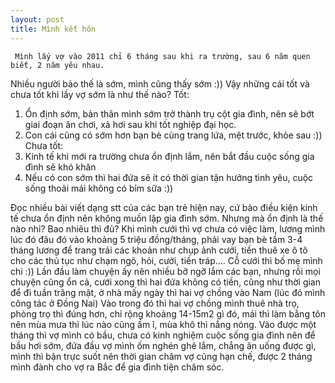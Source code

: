 ```yaml
---
layout: post
title: Mình kết hôn
---
```


     Mình lấy vợ vào 2011 chỉ 6 tháng sau khi ra trường, sau 6 năm quen biết, 2 năm yêu nhau.
Nhiều người bảo thế là sớm, mình cũng thấy sớm :)) Vậy những cái tốt và chưa tốt khi lấy vợ
sớm là như thế nào?
Tốt: 
1. Ổn định sớm, bản thân mình sớm trở thành trụ cột gia đình, nên sẽ bớt giai đoạn ăn chơi,
xả hơi sau khi tốt nghiệp đại học.
2. Con cái cũng có sớm hơn bạn bè cùng trang lứa, mệt trước, khỏe sau :))
Chưa tốt:
1. Kinh tế khi mới ra trường chưa ổn định lắm, nên bắt đầu cuộc sống gia đình sẽ khó khăn
2. Nếu có con sớm thì hai đứa sẽ ít có thời gian tận hưởng tình yêu, cuộc sống thoải mái
không có bỉm sữa :))

Đọc nhiều bài viết dạng stt của các bạn trẻ hiện nay, cứ bảo điều kiện kinh tế chưa ổn định
nên không muốn lập gia đình sớm. Nhưng mà ổn định là thế nào nhỉ? Bao nhiêu thì đủ? Khi mình
cưới thì vợ chưa có việc làm, lương mình lúc đó đâu đó vào khoảng 5 triệu đồng/tháng, phải vay
bạn bè tầm 3-4 tháng lương để trang trải các khoản như chụp ảnh cưới, tiền thuê xe ô tô cho các
thủ tục như chạm ngõ, hỏi, cưới, tiền tráp.... Cỗ cưới thì bố mẹ mình chi :)) Lần đầu làm chuyện
ấy nên nhiều bỡ ngỡ lắm các bạn, nhưng rồi mọi chuyện cũng ổn cả, cưới xong thì hai đứa không
có tiền, cũng như thời gian để đi tuần trăng mật, ở nhà mấy ngày thì hai vợ chồng vào Nam (lúc
đó mình công tác ở Đồng Nai)
Vào trong đó thì hai vợ chồng mình thuê nhà trọ, phòng trọ thì đúng hơn, chỉ rộng khoảng 14-15m2
gì đó, mái thì làm bằng tôn nên mùa mưa thì lúc nào cũng ầm ĩ, mùa khô thì nắng nóng. Vào được
một tháng thì vợ mình có bầu, chưa có kinh nghiệm cuộc sống gia đình nên để bầu hơi sớm, đứa đầu
vợ mình ốm nghén ghê lắm, chẳng ăn uống được gì, mình thì bận trực suốt nên thời gian chăm vợ
cũng hạn chế, được 2 tháng mình đành cho vợ ra Bắc để gia đình tiện chăm sóc.

